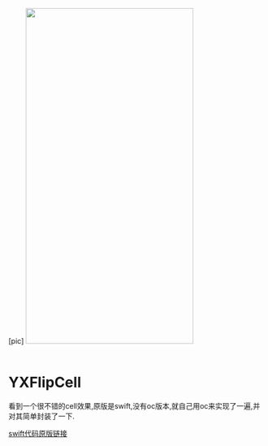 [pic]
<img src="https://github.com/Yangxiiii/YXFlipCell/blob/master/50gif.gif" width="330" height="661" /></a>
<br><br/>

# YXFlipCell
看到一个很不错的cell效果,原版是swift,没有oc版本,就自己用oc来实现了一遍,并对其简单封装了一下.

[swift代码原版链接](https://github.com/Ramotion/folding-cell)
